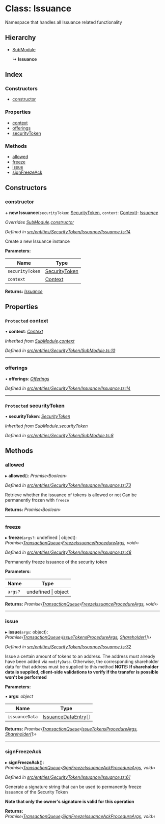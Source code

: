 # Class: Issuance

Namespace that handles all Issuance related functionality

## Hierarchy

* [SubModule](_entities_securitytoken_submodule_.submodule.md)

  ↳ **Issuance**

## Index

### Constructors

* [constructor](_entities_securitytoken_issuance_issuance_.issuance.md#constructor)

### Properties

* [context](_entities_securitytoken_issuance_issuance_.issuance.md#protected-context)
* [offerings](_entities_securitytoken_issuance_issuance_.issuance.md#offerings)
* [securityToken](_entities_securitytoken_issuance_issuance_.issuance.md#protected-securitytoken)

### Methods

* [allowed](_entities_securitytoken_issuance_issuance_.issuance.md#allowed)
* [freeze](_entities_securitytoken_issuance_issuance_.issuance.md#freeze)
* [issue](_entities_securitytoken_issuance_issuance_.issuance.md#issue)
* [signFreezeAck](_entities_securitytoken_issuance_issuance_.issuance.md#signfreezeack)

## Constructors

###  constructor

\+ **new Issuance**(`securityToken`: [SecurityToken](_entities_securitytoken_securitytoken_.securitytoken.md), `context`: [Context](_context_.context.md)): *[Issuance](_entities_securitytoken_issuance_issuance_.issuance.md)*

*Overrides [SubModule](_entities_securitytoken_submodule_.submodule.md).[constructor](_entities_securitytoken_submodule_.submodule.md#constructor)*

*Defined in [src/entities/SecurityToken/Issuance/Issuance.ts:14](https://github.com/PolymathNetwork/polymath-sdk/blob/fb8c7c9/src/entities/SecurityToken/Issuance/Issuance.ts#L14)*

Create a new Issuance instance

**Parameters:**

Name | Type |
------ | ------ |
`securityToken` | [SecurityToken](_entities_securitytoken_securitytoken_.securitytoken.md) |
`context` | [Context](_context_.context.md) |

**Returns:** *[Issuance](_entities_securitytoken_issuance_issuance_.issuance.md)*

## Properties

### `Protected` context

• **context**: *[Context](_context_.context.md)*

*Inherited from [SubModule](_entities_securitytoken_submodule_.submodule.md).[context](_entities_securitytoken_submodule_.submodule.md#protected-context)*

*Defined in [src/entities/SecurityToken/SubModule.ts:10](https://github.com/PolymathNetwork/polymath-sdk/blob/fb8c7c9/src/entities/SecurityToken/SubModule.ts#L10)*

___

###  offerings

• **offerings**: *[Offerings](_entities_securitytoken_issuance_offerings_.offerings.md)*

*Defined in [src/entities/SecurityToken/Issuance/Issuance.ts:14](https://github.com/PolymathNetwork/polymath-sdk/blob/fb8c7c9/src/entities/SecurityToken/Issuance/Issuance.ts#L14)*

___

### `Protected` securityToken

• **securityToken**: *[SecurityToken](_entities_securitytoken_securitytoken_.securitytoken.md)*

*Inherited from [SubModule](_entities_securitytoken_submodule_.submodule.md).[securityToken](_entities_securitytoken_submodule_.submodule.md#protected-securitytoken)*

*Defined in [src/entities/SecurityToken/SubModule.ts:8](https://github.com/PolymathNetwork/polymath-sdk/blob/fb8c7c9/src/entities/SecurityToken/SubModule.ts#L8)*

## Methods

###  allowed

▸ **allowed**(): *Promise‹Boolean›*

*Defined in [src/entities/SecurityToken/Issuance/Issuance.ts:73](https://github.com/PolymathNetwork/polymath-sdk/blob/fb8c7c9/src/entities/SecurityToken/Issuance/Issuance.ts#L73)*

Retrieve whether the issuance of tokens is allowed or not
Can be permanently frozen with `freeze`

**Returns:** *Promise‹Boolean›*

___

###  freeze

▸ **freeze**(`args?`: undefined | object): *Promise‹[TransactionQueue](_entities_transactionqueue_.transactionqueue.md)‹[FreezeIssuanceProcedureArgs](../interfaces/_types_index_.freezeissuanceprocedureargs.md), void››*

*Defined in [src/entities/SecurityToken/Issuance/Issuance.ts:48](https://github.com/PolymathNetwork/polymath-sdk/blob/fb8c7c9/src/entities/SecurityToken/Issuance/Issuance.ts#L48)*

Permanently freeze issuance of the security token

**Parameters:**

Name | Type |
------ | ------ |
`args?` | undefined &#124; object |

**Returns:** *Promise‹[TransactionQueue](_entities_transactionqueue_.transactionqueue.md)‹[FreezeIssuanceProcedureArgs](../interfaces/_types_index_.freezeissuanceprocedureargs.md), void››*

___

###  issue

▸ **issue**(`args`: object): *Promise‹[TransactionQueue](_entities_transactionqueue_.transactionqueue.md)‹[IssueTokensProcedureArgs](../interfaces/_types_index_.issuetokensprocedureargs.md), [Shareholder](_entities_shareholder_.shareholder.md)[]››*

*Defined in [src/entities/SecurityToken/Issuance/Issuance.ts:32](https://github.com/PolymathNetwork/polymath-sdk/blob/fb8c7c9/src/entities/SecurityToken/Issuance/Issuance.ts#L32)*

Issue a certain amount of tokens to an address. The address must already have been added via `modifyData`. Otherwise,
the corresponding shareholder data for that address must be supplied to this method
**NOTE: If shareholder data is supplied, client-side validations to verify if the transfer is possible won't be performed**

**Parameters:**

▪ **args**: *object*

Name | Type |
------ | ------ |
`issuanceData` | [IssuanceDataEntry](../interfaces/_types_index_.issuancedataentry.md)[] |

**Returns:** *Promise‹[TransactionQueue](_entities_transactionqueue_.transactionqueue.md)‹[IssueTokensProcedureArgs](../interfaces/_types_index_.issuetokensprocedureargs.md), [Shareholder](_entities_shareholder_.shareholder.md)[]››*

___

###  signFreezeAck

▸ **signFreezeAck**(): *Promise‹[TransactionQueue](_entities_transactionqueue_.transactionqueue.md)‹[SignFreezeIssuanceAckProcedureArgs](../interfaces/_types_index_.signfreezeissuanceackprocedureargs.md), void››*

*Defined in [src/entities/SecurityToken/Issuance/Issuance.ts:61](https://github.com/PolymathNetwork/polymath-sdk/blob/fb8c7c9/src/entities/SecurityToken/Issuance/Issuance.ts#L61)*

Generate a signature string that can be used to permanently freeze issuance of the Security Token

**Note that only the owner's signature is valid for this operation**

**Returns:** *Promise‹[TransactionQueue](_entities_transactionqueue_.transactionqueue.md)‹[SignFreezeIssuanceAckProcedureArgs](../interfaces/_types_index_.signfreezeissuanceackprocedureargs.md), void››*
